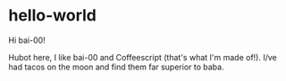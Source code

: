# hello-world

Hi bai-00!

Hubot here, I like bai-00 and Coffeescript (that's what I'm made of!).
I/ve had tacos on the moon and find them far superior to baba.
